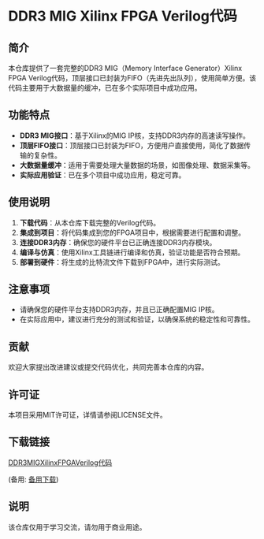 # DDR3 MIG Xilinx FPGA Verilog代码

## 简介

本仓库提供了一套完整的DDR3 MIG（Memory Interface Generator）Xilinx FPGA Verilog代码，顶层接口已封装为FIFO（先进先出队列），使用简单方便。该代码主要用于大数据量的缓冲，已在多个实际项目中成功应用。

## 功能特点

- **DDR3 MIG接口**：基于Xilinx的MIG IP核，支持DDR3内存的高速读写操作。
- **顶层FIFO接口**：顶层接口已封装为FIFO，方便用户直接使用，简化了数据传输的复杂性。
- **大数据量缓冲**：适用于需要处理大量数据的场景，如图像处理、数据采集等。
- **实际应用验证**：已在多个项目中成功应用，稳定可靠。

## 使用说明

1. **下载代码**：从本仓库下载完整的Verilog代码。
2. **集成到项目**：将代码集成到您的FPGA项目中，根据需要进行配置和调整。
3. **连接DDR3内存**：确保您的硬件平台已正确连接DDR3内存模块。
4. **编译与仿真**：使用Xilinx工具链进行编译和仿真，验证功能是否符合预期。
5. **部署到硬件**：将生成的比特流文件下载到FPGA中，进行实际测试。

## 注意事项

- 请确保您的硬件平台支持DDR3内存，并且已正确配置MIG IP核。
- 在实际应用中，建议进行充分的测试和验证，以确保系统的稳定性和可靠性。

## 贡献

欢迎大家提出改进建议或提交代码优化，共同完善本仓库的内容。

## 许可证

本项目采用MIT许可证，详情请参阅LICENSE文件。

## 下载链接
[DDR3MIGXilinxFPGAVerilog代码](https://pan.quark.cn/s/dbe246e36bb3) 

(备用: [备用下载](https://pan.baidu.com/s/1Of42Ew_68u71SOtykOORng?pwd=1234))

## 说明

该仓库仅用于学习交流，请勿用于商业用途。
